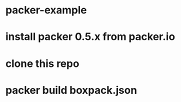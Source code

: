 packer-example
==============

# install packer 0.5.x from packer.io
# clone this repo
# packer build boxpack.json

